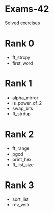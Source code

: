 # Exams-42
Solved exercises

# Rank 0
- ft_strcpy
- first_word

# Rank 1
- alpha_mirror
- is_power_of_2
- swap_bits
- ft_strdup

# Rank 2
- ft_range
- pgcd
- print_hex
- ft_list_size

# Rank 3
- sort_list
- rev_wstr
